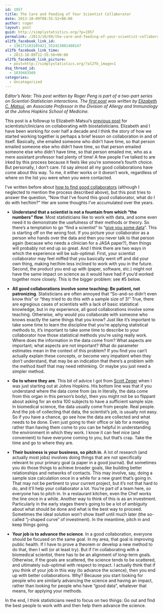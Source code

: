 ```yaml
---
id: 1957
title: The Care and Feeding of Your Scientist Collaborator
date: 2013-10-09T08:55:52+00:00
author: roger
layout: post
guid: http://simplystatistics.org/?p=1957
permalink: /2013/10/09/the-care-and-feeding-of-your-scientist-collaborator/
al2fb_facebook_link_id:
  - 136171103105421_552423801480147
al2fb_facebook_link_time:
  - 2013-10-09T12:55:58+00:00
al2fb_facebook_link_picture:
  - post=http://simplystatistics.org/?al2fb_image=1
dsq_thread_id:
  - 1839483569
categories:
  - Uncategorized
---
```

  
*Editor’s Note: This post written by Roger Peng is part of a two-part series on Scientist-Statistician interactions. The [first post](http://simplystatistics.org/2013/10/08/the-care-and-feeding-of-the-biostatistician/) was written by <a href="http://www.hopkinschildrens.org/elizabeth-matsui-md.aspx">Elizabeth C. Matsui</a>, an Associate Professor in the Division of Allergy and Immunology at the Johns Hopkins School of Medicine.*

This post is a followup to Elizabeth Matsui’s [previous post](http://simplystatistics.org/2013/10/08/the-care-and-feeding-of-the-biostatistician/) for scientists/clinicians on collaborating with biostatisticians. Elizabeth and I have been working for over half a decade and I think the story of how we started working together is perhaps a brief lesson on collaboration in and of itself. Basically, she emailed someone who didn’t have time, so that person emailed someone else who didn’t have time, so that person emailed someone else who didn’t have time, so that person emailed me, who as a mere assistant professor had plenty of time! A few people I’ve talked to are irked by this process because it feels like you’re someone’s fourth choice. But personally, I don’t care. I’d say almost all my good collaborations have come about this way. To me, it either works or it doesn’t work, regardless of where on the list you were when you were contacted.

I’ve written before about <a href="http://simplystatistics.org/2011/10/20/finding-good-collaborators/">how to find good collaborators</a> (although I neglected to mention the process described above), but this post tries to answer the question, “Now that I’ve found this good collaborator, what do I do with her/him?” Her are some thoughts I’ve accumulated over the years.

* **Understand that a scientist is not a fountain from which “the numbers” flow**. Most statisticians like to work with data, and some even need it to demonstrate the usefulness of their methods or theory. So there’s a temptation to go “find a scientist” to “<a href="http://simplystatistics.org/2012/01/08/where-do-you-get-your-data/">give you some data</a>”. This is starting off on the wrong foot. If you picture your collaborator as a person who hands over the data and then you never talk to that person again (because who needs a clinician for a JASA paper?), then things will probably not end up so great. And I think there are two ways in which the experience will be sub-optimal. First, your scientist collaborator may feel miffed that you basically went off and did your own thing, making her/him less inclined to work with you in the future. Second, the product you end up with (paper, software, etc.) might not have the same impact on science as it would have had if you’d worked together more closely. This is the bigger problem: see #5 below.
  
* **All good collaborations involve some teaching: Be patient, not patronizing**. Statisticians are often annoyed that “So-and-so didn’t even know this” or “they tried to do this with a sample size of 3!” True, there are egregious cases of scientists with a lack of basic statistical knowledge, but in my experience, all good collaborations involve some teaching. Otherwise, why would you collaborate with someone who knows exactly the same things that you know? Just like it’s important to take some time to learn the discipline that you’re applying statistical methods to, it’s important to take some time to describe to your collaborator how those statistical methods you’re using really work. Where does the information in the data come from? What aspects are important; what aspects are not important? What do parameter estimates mean in the context of this problem? If you find you can’t actually explain these concepts, or become very impatient when they don’t understand, that may be an indication that there’s a problem with the method itself that may need rethinking. Or maybe you just need a simpler method.

* **Go to where they are**. This bit of advice I got from <a href="http://www.biostat.jhsph.edu/~szeger/">Scott Zeger</a> when I was just starting out at Johns Hopkins. His bottom line was that if you understand where the data come from (as in literally, the data come from this organ in this person’s body), then you might not be so flippant about asking for an extra 100 subjects to have a sufficient sample size. In biomedical science, the data usually come from people. Real people. And the job of collecting that data, the scientist’s job, is usually not easy. So if you have a chance, go see how the data are collected and what needs to be done. Even just going to their office or lab for a meeting rather than having them come to you can be helpful in understanding the environment in which they work. I know it can feel nice (and convenient) to have everyone coming to you, but that’s crap. Take the time and go to where they are.

* **Their business is your business, so pitch in**. A lot of research (and actually most jobs) involves doing things that are not specifically relevant to your primary goal (a paper in a good journal). But sometimes you do those things to achieve broader goals, like building better relationships and networks of contacts. This may involve, say, doing a sample size calculation once in a while for a new grant that’s going in. That may not be pertinent to your current project, but it’s not that hard to do, and it’ll help your collaborator a lot. You’re part of a team here, so everyone has to pitch in. In a restaurant kitchen, even the Chef works the line once in a while. Another way to think of this is as an investment. Particularly in the early stages there’s going to be a lot of ambiguity about what should be done and what is the best way to proceed. Sometimes the ideal solution won’t show itself until much later (the so-called “j-shaped curve” of investment). In the meantime, pitch in and keep things going.

* **Your job is to advance the science**. In a good collaboration, everyone should be focused on the same goal. In my area, that goal is improving public health. If I have to prove a theorem or develop a new method to do that, then I will (or at least try). But if I’m collaborating with a biomedical scientist, there has to be an alignment of long-term goals. Otherwise, if the goals are scattered, the science tends to be scattered, and ultimately sub-optimal with respect to impact. I actually think that if you think of your job in this way (to advance the science), then you end up with better collaborations. Why? Because you start looking for people who are similarly advancing the science and having an impact, rather than looking for people who have “good data”, whatever that means, for applying your methods.


In the end, I think statisticians need to focus on two things: Go out and find the best people to work with and then help them advance the science.